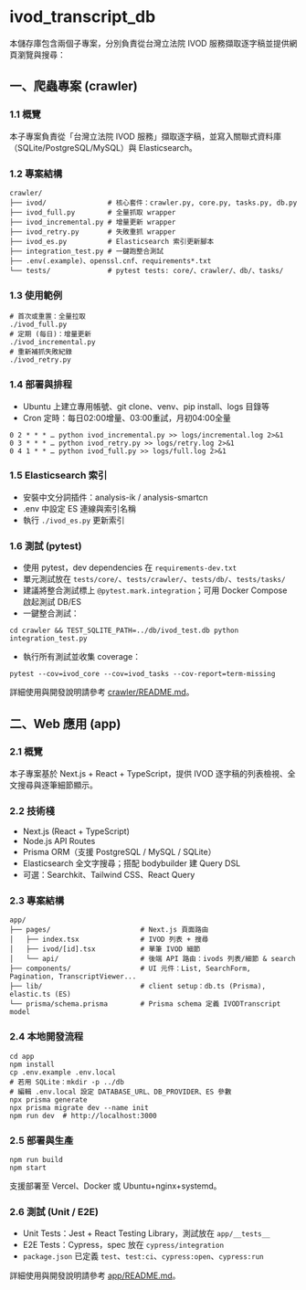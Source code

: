 # ivod_transcript_db

本儲存庫包含兩個子專案，分別負責從台灣立法院 IVOD 服務擷取逐字稿並提供網頁瀏覽與搜尋：

## 一、爬蟲專案 (crawler)

### 1.1 概覽
本子專案負責從「台灣立法院 IVOD 服務」擷取逐字稿，並寫入關聯式資料庫（SQLite/PostgreSQL/MySQL）與 Elasticsearch。

### 1.2 專案結構
```
crawler/
├── ivod/               # 核心套件：crawler.py, core.py, tasks.py, db.py
├── ivod_full.py        # 全量抓取 wrapper
├── ivod_incremental.py # 增量更新 wrapper
├── ivod_retry.py       # 失敗重抓 wrapper
├── ivod_es.py          # Elasticsearch 索引更新腳本
├── integration_test.py # 一鍵跑整合測試
├── .env(.example)、openssl.cnf、requirements*.txt
└── tests/              # pytest tests: core/、crawler/、db/、tasks/
```

### 1.3 使用範例
```
# 首次或重置：全量拉取
./ivod_full.py
# 定期 (每日)：增量更新
./ivod_incremental.py
# 重新補抓失敗紀錄
./ivod_retry.py
```

### 1.4 部署與排程
- Ubuntu 上建立專用帳號、git clone、venv、pip install、logs 目錄等
- Cron 定時：每日02:00增量、03:00重試，月初04:00全量
```
0 2 * * * … python ivod_incremental.py >> logs/incremental.log 2>&1
0 3 * * * … python ivod_retry.py >> logs/retry.log 2>&1
0 4 1 * * … python ivod_full.py >> logs/full.log 2>&1
```

### 1.5 Elasticsearch 索引
- 安裝中文分詞插件：analysis-ik / analysis-smartcn
- .env 中設定 ES 連線與索引名稱
- 執行 `./ivod_es.py` 更新索引

### 1.6 測試 (pytest)
- 使用 pytest，dev dependencies 在 `requirements-dev.txt`
- 單元測試放在 `tests/core/`、`tests/crawler/`、`tests/db/`、`tests/tasks/`
- 建議將整合測試標上 `@pytest.mark.integration`；可用 Docker Compose 啟起測試 DB/ES
- 一鍵整合測試：
```
cd crawler && TEST_SQLITE_PATH=../db/ivod_test.db python integration_test.py
```
- 執行所有測試並收集 coverage：
```
pytest --cov=ivod_core --cov=ivod_tasks --cov-report=term-missing
```

詳細使用與開發說明請參考 [crawler/README.md](crawler/README.md)。

## 二、Web 應用 (app)

### 2.1 概覽
本子專案基於 Next.js + React + TypeScript，提供 IVOD 逐字稿的列表檢視、全文搜尋與逐筆細節顯示。

### 2.2 技術棧
- Next.js (React + TypeScript)
- Node.js API Routes
- Prisma ORM（支援 PostgreSQL / MySQL / SQLite）
- Elasticsearch 全文字搜尋；搭配 bodybuilder 建 Query DSL
- 可選：Searchkit、Tailwind CSS、React Query

### 2.3 專案結構
```
app/
├── pages/                      # Next.js 頁面路由
│   ├── index.tsx               # IVOD 列表 + 搜尋
│   ├── ivod/[id].tsx           # 單筆 IVOD 細節
│   └── api/                    # 後端 API 路由：ivods 列表/細節 & search
├── components/                 # UI 元件：List, SearchForm, Pagination, TranscriptViewer...
├── lib/                        # client setup：db.ts (Prisma), elastic.ts (ES)
└── prisma/schema.prisma        # Prisma schema 定義 IVODTranscript model
```

### 2.4 本地開發流程
```
cd app
npm install
cp .env.example .env.local
# 若用 SQLite：mkdir -p ../db
# 編輯 .env.local 設定 DATABASE_URL、DB_PROVIDER、ES 參數
npx prisma generate
npx prisma migrate dev --name init
npm run dev  # http://localhost:3000
```

### 2.5 部署與生產
```
npm run build
npm start
```
支援部署至 Vercel、Docker 或 Ubuntu+nginx+systemd。

### 2.6 測試 (Unit / E2E)
- Unit Tests：Jest + React Testing Library，測試放在 `app/__tests__`
- E2E Tests：Cypress，spec 放在 `cypress/integration`
- `package.json` 已定義 `test`、`test:ci`、`cypress:open`、`cypress:run`

詳細使用與開發說明請參考 [app/README.md](app/README.md)。
